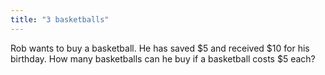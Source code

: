 ```yaml
---
title: "3 basketballs"
---
```

Rob wants to buy a basketball. He has saved $5 and received $10 for his birthday. How many basketballs can he buy if a basketball costs $5 each?

